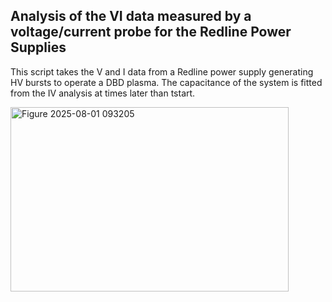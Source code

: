 ## Analysis of the VI data measured by a voltage/current probe for the Redline Power Supplies

This script takes the V and I data from a Redline power supply generating HV bursts to operate a DBD plasma. The capacitance of the system is fitted from the IV analysis at times later than tstart.

<img width="445" height="295" alt="Figure 2025-08-01 093205" src="https://github.com/user-attachments/assets/0930f6d8-5b8f-427e-9d44-6ba518cd1744" />

